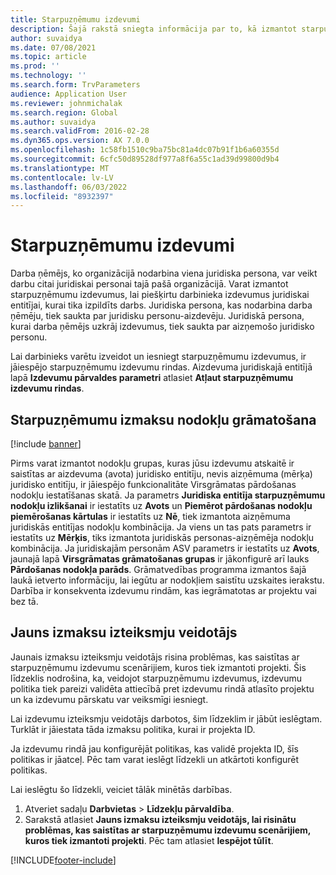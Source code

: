 ```yaml
---
title: Starpuzņēmumu izdevumi
description: Šajā rakstā sniegta informācija par to, kā izmantot starpuzņēmumu izdevumus, lai piešķirtu darbinieka izdevumus juridiskajai personai, kurai darbs tika veikts.
author: suvaidya
ms.date: 07/08/2021
ms.topic: article
ms.prod: ''
ms.technology: ''
ms.search.form: TrvParameters
audience: Application User
ms.reviewer: johnmichalak
ms.search.region: Global
ms.author: suvaidya
ms.search.validFrom: 2016-02-28
ms.dyn365.ops.version: AX 7.0.0
ms.openlocfilehash: 1c58fb1510c9ba75bc81a4dc07b91f1b6a60355d
ms.sourcegitcommit: 6cfc50d89528df977a8f6a55c1ad39d99800d9b4
ms.translationtype: MT
ms.contentlocale: lv-LV
ms.lasthandoff: 06/03/2022
ms.locfileid: "8932397"
---
```

# <a name="intercompany-expenses"></a>Starpuzņēmumu izdevumi

Darba ņēmējs, ko organizācijā nodarbina viena juridiska persona, var veikt darbu citai juridiskai personai tajā pašā organizācijā. Varat izmantot starpuzņēmumu izdevumus, lai piešķirtu darbinieka izdevumus juridiskai entitījai, kurai tika izpildīts darbs. Juridiska persona, kas nodarbina darba ņēmēju, tiek saukta par juridisku personu-aizdevēju. Juridiskā persona, kurai darba ņēmējs uzkrāj izdevumus, tiek saukta par aizņemošo juridisko personu. 

Lai darbinieks varētu izveidot un iesniegt starpuzņēmumu izdevumus, ir jāiespējo starpuzņēmumu izdevumu rindas. Aizdevuma juridiskajā entitījā lapā **Izdevumu pārvaldes parametri** atlasiet **Atļaut starpuzņēmumu izdevumu rindas**. 

## <a name="tax-posting-for-intercompany-expenses"></a>Starpuzņēmumu izmaksu nodokļu grāmatošana

[!include [banner](../includes/banner.md)]

Pirms varat izmantot nodokļu grupas, kuras jūsu izdevumu atskaitē ir saistītas ar aizdevuma (avota) juridisko entitīju, nevis aizņēmuma (mērķa) juridisko entitīju, ir jāiespējo funkcionalitāte Virsgrāmatas pārdošanas nodokļu iestatīšanas skatā. Ja parametrs **Juridiska entitīja starpuzņēmumu nodokļu izlikšanai** ir iestatīts uz **Avots** un **Piemērot pārdošanas nodokļu piemērošanas kārtulas** ir iestatīts uz **Nē**, tiek izmantota aizņēmuma juridiskās entitījas nodokļu kombinācija. Ja viens un tas pats parametrs ir iestatīts uz **Mērķis**, tiks izmantota juridiskās personas-aizņēmēja nodokļu kombinācija. Ja juridiskajām personām ASV parametrs ir iestatīts uz **Avots**, jaunajā lapā **Virsgrāmatas grāmatošanas grupas** ir jākonfigurē arī lauks **Pārdošanas nodokļa parāds**. Grāmatvedības programma izmantos šajā laukā ietverto informāciju, lai iegūtu ar nodokļiem saistītu uzskaites ierakstu.   
Darbība ir konsekventa izdevumu rindām, kas iegrāmatotas ar projektu vai bez tā.  

## <a name="new-expense-expression-builder"></a>Jauns izmaksu izteiksmju veidotājs

Jaunais izmaksu izteiksmju veidotājs risina problēmas, kas saistītas ar starpuzņēmumu izdevumu scenārijiem, kuros tiek izmantoti projekti. Šis līdzeklis nodrošina, ka, veidojot starpuzņēmumu izdevumus, izdevumu politika tiek pareizi validēta attiecībā pret izdevumu rindā atlasīto projektu un ka izdevumu pārskatu var veiksmīgi iesniegt.

Lai izdevumu izteiksmju veidotājs darbotos, šim līdzeklim ir jābūt ieslēgtam. Turklāt ir jāiestata tāda izmaksu politika, kurai ir projekta ID.

Ja izdevumu rindā jau konfigurējāt politikas, kas validē projekta ID, šīs politikas ir jāatceļ. Pēc tam varat ieslēgt līdzekli un atkārtoti konfigurēt politikas.

Lai ieslēgtu šo līdzekli, veiciet tālāk minētās darbības.

1. Atveriet sadaļu **Darbvietas** \> **Līdzekļu pārvaldība**.
2. Sarakstā atlasiet **Jauns izmaksu izteiksmju veidotājs, lai risinātu problēmas, kas saistītas ar starpuzņēmumu izdevumu scenārijiem, kuros tiek izmantoti projekti**. Pēc tam atlasiet **Iespējot tūlīt**.

[!INCLUDE[footer-include](../includes/footer-banner.md)]
